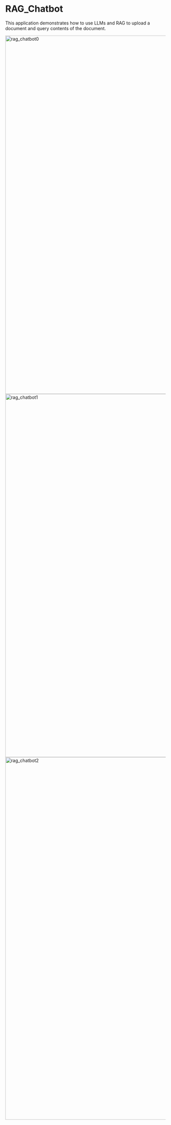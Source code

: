 # RAG_Chatbot

This application demonstrates how to use LLMs and RAG to upload a document and query contents of the document. 

<img width="1126" alt="rag_chatbot0" src="https://github.com/user-attachments/assets/b5052016-74ed-4e3f-b963-7a822d990f9e" />

<br/>
<img width="1141" alt="rag_chatbot1" src="https://github.com/user-attachments/assets/a11a6211-1674-4e9c-b62c-40f79736b226" />
<br/>

<img width="1139" alt="rag_chatbot2" src="https://github.com/user-attachments/assets/b18da49b-05a3-43ef-b94f-c4dd951b67bf" />
